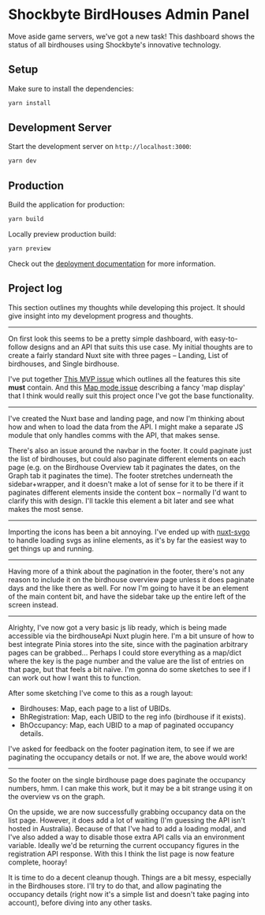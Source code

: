 # Shockbyte BirdHouses Admin Panel

Move aside game servers, we've got a new task! This dashboard shows the status of all birdhouses using Shockbyte's innovative technology.

## Setup

Make sure to install the dependencies:

```bash
yarn install
```

## Development Server

Start the development server on `http://localhost:3000`:

```bash
yarn dev
```

## Production

Build the application for production:

```bash
yarn build
```

Locally preview production build:

```bash
yarn preview
```

Check out the [deployment documentation](https://nuxt.com/docs/getting-started/deployment) for more information.

## Project log

This section outlines my thoughts while developing this project. It should give insight into my development progress and thoughts.

---

On first look this seems to be a pretty simple dashboard, with easy-to-follow designs and an API that suits this use case. My initial thoughts are to create a fairly standard Nuxt site with three pages – Landing, List of birdhouses, and Single birdhouse.

I've put together [This MVP issue](https://github.com/DanielOaks/shockbyte-birdhouse-admin/issues/1) which outlines all the features this site **must** contain. And this [Map mode issue](https://github.com/DanielOaks/shockbyte-birdhouse-admin/issues/2) describing a fancy 'map display' that I think would really suit this project once I've got the base functionality.

---

I've created the Nuxt base and landing page, and now I'm thinking about how and when to load the data from the API. I might make a separate JS module that only handles comms with the API, that makes sense.

There's also an issue around the navbar in the footer. It could paginate just the list of birdhouses, but could also paginate different elements on each page (e.g. on the Birdhouse Overview tab it paginates the dates, on the Graph tab it paginates the time). The footer stretches underneath the sidebar+wrapper, and it doesn't make a lot of sense for it to be there if it paginates different elements inside the content box – normally I'd want to clarify this with design. I'll tackle this element a bit later and see what makes the most sense.

---

Importing the icons has been a bit annoying. I've ended up with [nuxt-svgo](https://nuxt.com/modules/nuxt-svgo) to handle loading svgs as inline elements, as it's by far the easiest way to get things up and running.

---

Having more of a think about the pagination in the footer, there's not any reason to include it on the birdhouse overview page unless it does paginate days and the like there as well. For now I'm going to have it be an element of the main content bit, and have the sidebar take up the entire left of the screen instead.

---

Alrighty, I've now got a very basic js lib ready, which is being made accessible via the birdhouseApi Nuxt plugin here. I'm a bit unsure of how to best integrate Pinia stores into the site, since with the pagination arbitrary pages can be grabbed... Perhaps I could store everything as a map/dict where the key is the page number and the value are the list of entries on that page, but that feels a bit naïve. I'm gonna do some sketches to see if I can work out how I want this to function.

After some sketching I've come to this as a rough layout:

- Birdhouses: Map, each page to a list of UBIDs.
- BhRegistration: Map, each UBID to the reg info (birdhouse if it exists).
- BhOccupancy: Map, each UBID to a map of paginated occupancy details.

I've asked for feedback on the footer pagination item, to see if we are paginating the occupancy details or not. If we are, the above would work!

---

So the footer on the single birdhouse page does paginate the occupancy numbers, hmm. I can make this work, but it may be a bit strange using it on the overview vs on the graph.

On the upside, we are now successfully grabbing occupancy data on the list page. However, it does add a lot of waiting (I'm guessing the API isn't hosted in Australia). Because of that I've had to add a loading modal, and I've also added a way to disable those extra API calls via an environment variable. Ideally we'd be returning the current occupancy figures in the registration API response. With this I think the list page is now feature complete, hooray!

It is time to do a decent cleanup though. Things are a bit messy, especially in the Birdhouses store. I'll try to do that, and allow paginating the occupancy details (right now it's a simple list and doesn't take paging into account), before diving into any other tasks.
